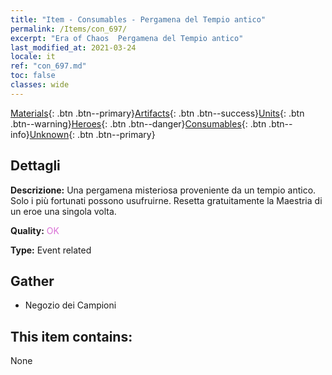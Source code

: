 ```yaml
---
title: "Item - Consumables - Pergamena del Tempio antico"
permalink: /Items/con_697/
excerpt: "Era of Chaos  Pergamena del Tempio antico"
last_modified_at: 2021-03-24
locale: it
ref: "con_697.md"
toc: false
classes: wide
---
```

 [Materials](/it/Items/){: .btn .btn--primary}[Artifacts](/it/Items/Artifacts/){: .btn .btn--success}[Units](/it/Items/Units/){: .btn .btn--warning}[Heroes](/it/Items/Heroes/){: .btn .btn--danger}[Consumables](/it/Items/Consumables/){: .btn .btn--info}[Unknown](/it/Items/Unknown/){: .btn .btn--primary}

## Dettagli
 **Descrizione:** Una pergamena misteriosa proveniente da un tempio antico. Solo i più fortunati possono usufruirne. Resetta gratuitamente la Maestria di un eroe una singola volta.

 **Quality:** <span style="color: #DA70D6">OK</span>

 **Type:** Event related

## Gather

*    Negozio dei Campioni 

## This item contains:

  None

